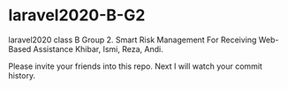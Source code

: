 # laravel2020-B-G2
laravel2020 class B Group 2. Smart Risk Management For Receiving Web-Based Assistance
Khibar, Ismi, Reza, Andi.

Please invite your friends into this repo. Next I will watch your commit history.
